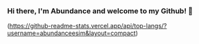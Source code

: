 ### Hi there, I'm Abundance and welcome to my Github! 👋
(https://github-readme-stats.vercel.app/api/top-langs/?username=abundanceesim&layout=compact)

<!--![Abundance's GitHub stats](https://github-readme-stats.vercel.app/api?username=abundanceesim&show_icons=true&theme=dark)-->

<!--
**abundanceesim/abundanceesim** is a ✨ _special_ ✨ repository because its `README.md` (this file) appears on your GitHub profile.

Here are some ideas to get you started:

- 🔭 I’m currently working on ...
- 🌱 I’m currently learning ...
- 👯 I’m looking to collaborate on ...
- 🤔 I’m looking for help with ...
- 💬 Ask me about ...
- 📫 How to reach me: ...
- 😄 Pronouns: ...
- ⚡ Fun fact: ...
-->
